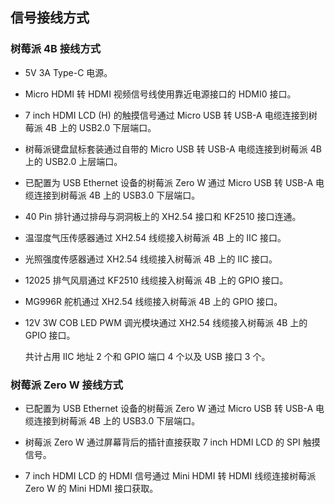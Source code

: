 ## 信号接线方式

### 树莓派 4B 接线方式

- 5V 3A Type-C 电源。

- Micro HDMI 转 HDMI 视频信号线使用靠近电源接口的 HDMI0 接口。

- 7 inch HDMI LCD (H) 的触摸信号通过 Micro USB 转 USB-A 电缆连接到树莓派 4B 上的 USB2.0 下层端口。

- 树莓派键盘鼠标套装通过自带的 Micro USB 转 USB-A 电缆连接到树莓派 4B 上的 USB2.0 上层端口。

- 已配置为 USB Ethernet 设备的树莓派 Zero W 通过 Micro USB 转 USB-A 电缆连接到树莓派 4B 上的 USB3.0 下层端口。

- 40 Pin 排针通过排母与洞洞板上的 XH2.54 接口和 KF2510 接口连通。

- 温湿度气压传感器通过 XH2.54 线缆接入树莓派 4B 上的 IIC 接口。

- 光照强度传感器通过 XH2.54 线缆接入树莓派 4B 上的 IIC 接口。

- 12025 排气风扇通过 KF2510 线缆接入树莓派 4B 上的 GPIO 接口。

- MG996R 舵机通过 XH2.54 线缆接入树莓派 4B 上的 GPIO 接口。

- 12V 3W COB LED PWM 调光模块通过 XH2.54 线缆接入树莓派 4B 上的 GPIO 接口。

    共计占用 IIC 地址 2 个和 GPIO 端口 4 个以及 USB 接口 3 个。

### 树莓派 Zero W 接线方式

- 已配置为 USB Ethernet 设备的树莓派 Zero W 通过 Micro USB 转 USB-A 电缆连接到树莓派 4B 上的 USB3.0 下层端口。

- 树莓派 Zero W 通过屏幕背后的插针直接获取 7 inch HDMI LCD 的 SPI 触摸信号。

- 7 inch HDMI LCD 的 HDMI 信号通过 Mini HDMI 转 HDMI 线缆连接树莓派 Zero W 的 Mini HDMI 接口获取。
